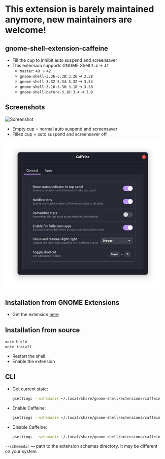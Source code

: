 # This extension is barely maintained anymore, new maintainers are welcome!

## gnome-shell-extension-caffeine
  - Fill the cup to inhibit auto suspend and screensaver
  - This extension supports GNOME Shell `3.4` -> `42`
    - `master`: `40` -> `42`
    - `gnome-shell-3.36-3.38`: `3.36` -> `3.38`
    - `gnome-shell-3.32-3.34`: `3.32` -> `3.34`
    - `gnome-shell-3.10-3.30`: `3.10` -> `3.30`
    - `gnome-shell-before-3.10`: `3.4` -> `3.8`

## Screenshots
![Screenshot](screenshot.png)
  - Empty cup = normal auto suspend and screensaver
  - Filled cup = auto suspend and screensaver off

![Preferences](screenshot-prefs.png)

## Installation from GNOME Extensions
  - Get the extension [here](https://extensions.gnome.org/extension/517/caffeine/)

## Installation from source
```
make build
make install
```
  - Restart the shell
  - Enable the extension

## CLI

- Get current state:
  ```sh
  gsettings --schemadir ~/.local/share/gnome-shell/extensions/caffeine@patapon.info/schemas/ get org.gnome.shell.extensions.caffeine user-enabled
  ```
- Enable Caffeine:
  ```sh
  gsettings --schemadir ~/.local/share/gnome-shell/extensions/caffeine@patapon.info/schemas/ set org.gnome.shell.extensions.caffeine user-enabled true
  ```
- Disable Caffeine:
  ```sh
  gsettings --schemadir ~/.local/share/gnome-shell/extensions/caffeine@patapon.info/schemas/ set org.gnome.shell.extensions.caffeine user-enabled false
  ```

`--schemadir` — path to the extension schemas directory. It may be different on your system.

